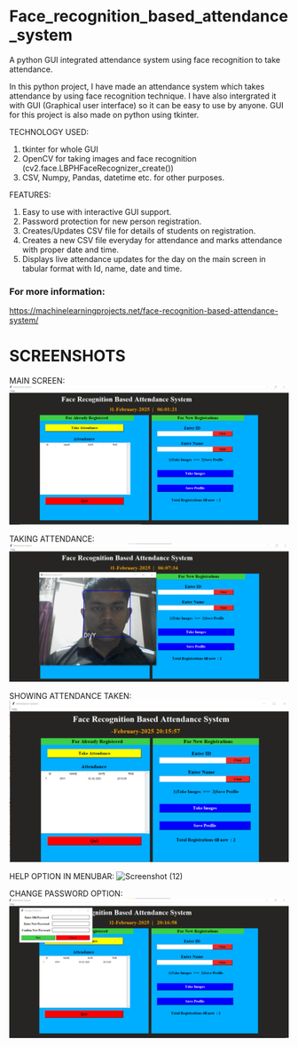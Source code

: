 # Face_recognition_based_attendance_system
A python GUI integrated attendance system using face recognition to take attendance.

In this python project, I have made an attendance system which takes attendance by using face recognition technique. I have also intergrated it with GUI (Graphical user interface) so it can be easy to use by anyone. GUI for this project is also made on python using tkinter.

TECHNOLOGY USED:
1) tkinter for whole GUI
2) OpenCV for taking images and face recognition (cv2.face.LBPHFaceRecognizer_create())
3) CSV, Numpy, Pandas, datetime etc. for other purposes.

FEATURES:
1) Easy to use with interactive GUI support.
2) Password protection for new person registration.
3) Creates/Updates CSV file for details of students on registration.
4) Creates a new CSV file everyday for attendance and marks attendance with proper date and time.
5) Displays live attendance updates for the day on the main screen in tabular format with Id, name, date and time.

### For more information:
https://machinelearningprojects.net/face-recognition-based-attendance-system/

# SCREENSHOTS
MAIN SCREEN:![Screenshot (09)](https://github.com/Divyp842/Face_recognition_based_attendance_system/blob/main/main_page.png)


TAKING ATTENDANCE:
![Screenshot (10)](https://github.com/Divyp842/Face_recognition_based_attendance_system/blob/main/ATD.png)

SHOWING ATTENDANCE TAKEN:
![Screenshot (11)](https://github.com/Divyp842/Face_recognition_based_attendance_system/blob/main/after.png)

HELP OPTION IN MENUBAR:
![Screenshot (12)](https://user-images.githubusercontent.com/37211676/58502152-991d5700-81a3-11e9-861a-9115526010c2.png)

CHANGE PASSWORD OPTION:
![Screenshot (13)](https://github.com/Divyp842/Face_recognition_based_attendance_system/blob/main/pass.png)
